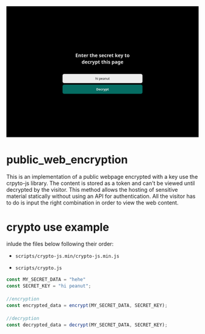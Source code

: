 <div align="center" width="100%">
  <img src="https://github.com/zaqks/public_web_encryption/blob/42bc1c35cb2448c65d64c569c6468f80b90397a4/docs/Screen%20Shot%202024-09-15%20at%2023.58.43.png">
</div>

# public_web_encryption

<p>
  This is an implementation of a public webpage encrypted with a key use the crpyto-js library.
  The content is stored as a token and can't be viewed until decrypted by the visitor.
  This method allows the hosting of sensitive material statically without using an API for authentication.
  All the visitor has to do is input the right combination in order to view the web content.
</p>



# crypto use example

<p>
  inlude the files below following their order:
  
</p>

<ul>
  <li>

    scripts/crypto-js.min/crypto-js.min.js
  </li>
  <li>
    
    scripts/crypto.js
  </li>
</ul>









```javascript
const MY_SECRET_DATA = "hehe"
const SECRET_KEY = "hi peanut";

//encryption
const encrypted_data = encrypt(MY_SECRET_DATA, SECRET_KEY); 

//decryption
const decrypted_data = decrypt(MY_SECRET_DATA, SECRET_KEY);
```


